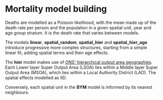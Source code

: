 # Mortality model building
Deaths are modelled as a Poisson likelihood, with the mean made up of the death rate per person and the population in a given spatial unit, year and age group stratum. It is the death rate that varies between models.

The models <b>linear</b>, <b>spatial_random</b>, <b>spatial_hier</b> and <b>spatial_hier_age</b> introduce progressive more complex structures, starting from a simple linear fit, adding spatial terms and then age effects.

The <b>hier</b> model makes use of <a href="https://www.ons.gov.uk/methodology/geography/ukgeographies/censusgeography">ONS' hierarchical output area geographies</a>. Each Lower layer Super Output Area (LSOA) lies within a Middle layer Super Output Area (MSOA), which lies within a Local Authority District (LAD). The spatial effects modelled as IID.

Conversely, each spatial unit in the <b>BYM</b> model is informed by its nearest neighbours.

